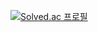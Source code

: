 [![Solved.ac
프로필](http://mazassumnida.wtf/api/v2/generate_badge?boj=lsngmin)](https://solved.ac/lsngmin)
